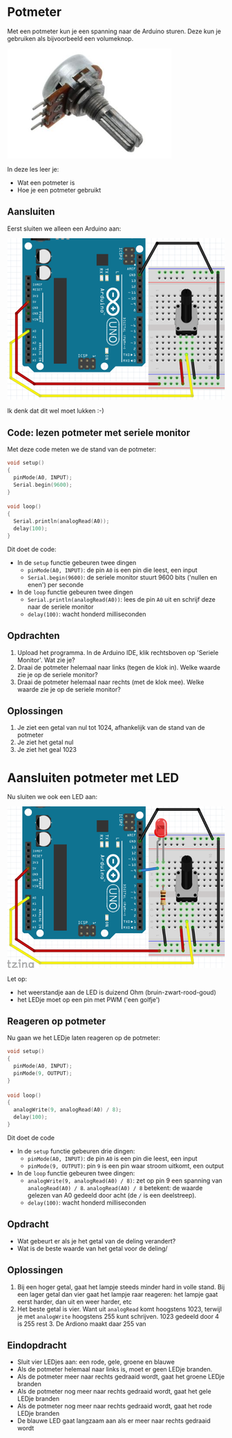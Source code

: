# Potmeter

Met een potmeter kun je een spanning naar de Arduino sturen.
Deze kun je gebruiken als bijvoorbeeld een volumeknop.

![Een potmeter](Potmeter_potmeter.jpg)

In deze les leer je:

 * Wat een potmeter is
 * Hoe je een potmeter gebruikt

## Aansluiten

Eerst sluiten we alleen een Arduino aan:

![Potmeter aansluiten](Potmeter_potmeter.png)

Ik denk dat dit wel moet lukken :-)

## Code: lezen potmeter met seriele monitor

Met deze code meten we de stand van de potmeter:

```c++
void setup() 
{
  pinMode(A0, INPUT);
  Serial.begin(9600);
}

void loop()
{
  Serial.println(analogRead(A0));
  delay(100);
}
```

Dit doet de code:

 * In de `setup` functie gebeuren twee dingen
   * `pinMode(A0, INPUT)`: de pin `A0` is een pin die leest, een input
   * `Serial.begin(9600)`: de seriele monitor stuurt 9600 bits ('nullen en enen') per seconde
 * In de `loop` functie gebeuren twee dingen
   * `Serial.println(analogRead(A0))`: lees de pin `A0` uit en schrijf deze naar de seriele monitor
   * `delay(100)`: wacht honderd milliseconden

## Opdrachten

 1. Upload het programma. In de Arduino IDE, klik rechtsboven op 'Seriele Monitor'. Wat zie je?
 2. Draai de potmeter helemaal naar links (tegen de klok in). Welke waarde zie je op de seriele monitor?
 3. Draai de potmeter helemaal naar rechts (met de klok mee). Welke waarde zie je op de seriele monitor?

## Oplossingen

 1. Je ziet een getal van nul tot 1024, afhankelijk van de stand van de potmeter
 2. Je ziet het getal nul
 3. Je ziet het geal 1023

# Aansluiten potmeter met LED

Nu sluiten we ook een LED aan:

![Potmeter met LED](Potmeter_potmeter_en_led.png)

Let op:

 * het weerstandje aan de LED is duizend Ohm (bruin-zwart-rood-goud)
 * het LEDje moet op een pin met PWM ('een golfje')

## Reageren op potmeter

Nu gaan we het LEDje laten reageren op de potmeter:

```c++
void setup() 
{
  pinMode(A0, INPUT);
  pinMode(9, OUTPUT);
}

void loop()
{
  analogWrite(9, analogRead(A0) / 8);
  delay(100);
}
```

Dit doet de code

 * In de `setup` functie gebeuren drie dingen:
   * `pinMode(A0, INPUT)`: de pin `A0` is een pin die leest, een input
   * `pinMode(9, OUTPUT)`: pin `9` is een pin waar stroom uitkomt, een output
 * In de `loop` functie gebeuren twee dingen:
   * `analogWrite(9, analogRead(A0) / 8)`: zet op pin 9 een spanning van
     `analogRead(A0) / 8`. `analogRead(A0) / 8` betekent: de waarde gelezen van A0
     gedeeld door acht (de `/` is een deelstreep).
   * `delay(100)`: wacht honderd milliseconden

## Opdracht

 * Wat gebeurt er als je het getal van de deling verandert?
 * Wat is de beste waarde van het getal voor de deling/

## Oplossingen

 1. Bij een hoger getal, gaat het lampje steeds minder hard in volle stand.
    Bij een lager getal dan vier gaat het lampje raar reageren: het lampje gaat eerst harder,
    dan uit en weer harder, etc
 2. Het beste getal is vier. Want uit `analogRead` komt hoogstens 1023, terwijl je met `analogWrite`
    hoogstens 255 kunt schrijven. 1023 gedeeld door 4 is 255 rest 3. De Ardiono maakt daar 255 van

## Eindopdracht

 * Sluit vier LEDjes aan: een rode, gele, groene en blauwe
 * Als de potmeter helemaal naar links is, moet er geen LEDje branden. 
 * Als de potmeter meer naar rechts gedraaid wordt, gaat het groene LEDje branden
 * Als de potmeter nog meer naar rechts gedraaid wordt, gaat het gele LEDje branden
 * Als de potmeter nog meer naar rechts gedraaid wordt, gaat het rode LEDje branden
 * De blauwe LED gaat langzaam aan als er meer naar rechts gedraaid wordt